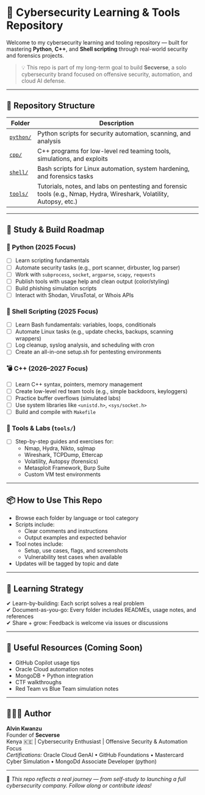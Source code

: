 # 🔐 Cybersecurity Learning & Tools Repository

Welcome to my cybersecurity learning and tooling repository — built for mastering **Python**, **C++**, and **Shell scripting** through real-world security and forensics projects.

> 💡 This repo is part of my long-term goal to build **Secverse**, a solo cybersecurity brand focused on offensive security, automation, and cloud AI defense.

---

## 📁 Repository Structure

| Folder     | Description                                                                 |
|------------|-----------------------------------------------------------------------------|
| [`python/`](python/) | Python scripts for security automation, scanning, and analysis              |
| [`cpp/`](cpp/)       | C++ programs for low-level red teaming tools, simulations, and exploits     |
| [`shell/`](shell/)   | Bash scripts for Linux automation, system hardening, and forensics tasks   |
| [`tools/`](tools/)   | Tutorials, notes, and labs on pentesting and forensic tools (e.g., Nmap, Hydra, Wireshark, Volatility, Autopsy, etc.) |

---

## 🧭 Study & Build Roadmap

### 🐍 Python (2025 Focus)
- [ ] Learn scripting fundamentals
- [ ] Automate security tasks (e.g., port scanner, dirbuster, log parser)
- [ ] Work with `subprocess`, `socket`, `argparse`, `scapy`, `requests`
- [ ] Publish tools with usage help and clean output (color/styling)
- [ ] Build phishing simulation scripts
- [ ] Interact with Shodan, VirusTotal, or Whois APIs

### 🐚 Shell Scripting (2025 Focus)
- [ ] Learn Bash fundamentals: variables, loops, conditionals
- [ ] Automate Linux tasks (e.g., update checks, backups, scanning wrappers)
- [ ] Log cleanup, syslog analysis, and scheduling with cron
- [ ] Create an all-in-one setup.sh for pentesting environments

### 💣 C++ (2026–2027 Focus)
- [ ] Learn C++ syntax, pointers, memory management
- [ ] Create low-level red team tools (e.g., simple backdoors, keyloggers)
- [ ] Practice buffer overflows (simulated labs)
- [ ] Use system libraries like `<unistd.h>`, `<sys/socket.h>`
- [ ] Build and compile with `Makefile`

### 🧪 Tools & Labs (`tools/`)
- [ ] Step-by-step guides and exercises for:
  - Nmap, Hydra, Nikto, sqlmap
  - Wireshark, TCPDump, Ettercap
  - Volatility, Autopsy (forensics)
  - Metasploit Framework, Burp Suite
  - Custom VM test environments

---

## 📦 How to Use This Repo

- Browse each folder by language or tool category
- Scripts include:
  - Clear comments and instructions
  - Output examples and expected behavior
- Tool notes include:
  - Setup, use cases, flags, and screenshots
  - Vulnerability test cases when available
- Updates will be tagged by topic and date

---

## 🧠 Learning Strategy

✔ Learn-by-building: Each script solves a real problem  
✔ Document-as-you-go: Every folder includes READMEs, usage notes, and references  
✔ Share + grow: Feedback is welcome via issues or discussions

---

## 🔗 Useful Resources (Coming Soon)

- GitHub Copilot usage tips
- Oracle Cloud automation notes
- MongoDB + Python integration
- CTF walkthroughs
- Red Team vs Blue Team simulation notes

---

## 👨🏽‍💻 Author

**Alvin Kwanzu**  
Founder of **Secverse**  
Kenya 🇰🇪 | Cybersecurity Enthusiast | Offensive Security & Automation Focus  
*Certifications:* Oracle Cloud GenAI • GitHub Foundations • Mastercard Cyber Simulation  • MongoDd Associate Developer (python)

---

📌 *This repo reflects a real journey — from self-study to launching a full cybersecurity company. Follow along or contribute ideas!*  
